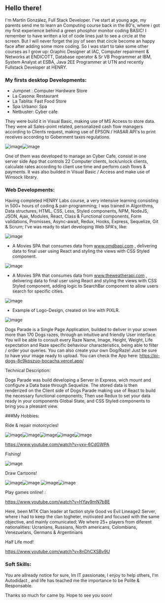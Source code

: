 ## Hello there! 
I'm Martín González, Full Stack Developer.
I've start at young age, my parents send me to learn an Computing course back in the 80's, where i got my first experience behind a green 
phosphor monitor coding BASIC! I remember to have written a lot of code lines just to see a circle at the screen. But I will never forget 
the joy of seen that circle become an happy face after adding some more coding.
So I was start to take some other courses as I grow up: Graphic Designer at IAC, Computer repairment & Networks at ENDICOTT, Database operator &
Sr VB Programmer at IBM, System Analyst at ESBA, Java 2EE Programmer at UTN and recently Fullstack Developer at HENRY.

### My firsts desktop Developments:

* Jumpnet : Computer Hardware Store
* La Casona: Restaurant
* La Tablita: Fast Food Store
* Spa Urbano: Spa
* Netbuster: Cyber cafe

They were build it in Visual Basic, making use of MS Access to store data. They were all Sales-point related, personalized cash flow managers according 
to Clients request, making use of EPSON / HASAR API's to print receives according to Goberment taxes regulations.

![image](https://user-images.githubusercontent.com/82456534/134711870-9f37795b-ff15-49ed-b513-2fa99606904c.png)![image](https://user-images.githubusercontent.com/82456534/134720877-72eaeb1f-1695-46ff-ae7b-4ad8bf9b3975.png)




One of them was developed to manage an Cyber Cafe, consist in one server side App that controls 22 Computer clients, lock/unlock clients, calculate rates according 
to client use time and perform cash flows & payments. It was also builded in Visual Basic / Access and make use of Winsock library.

### Web Developments:

Having completed HENRY Labs course, a very intensive learning consisting in 500+ hours of coding & pair-programming; I was trained in Algorithms, Data structures, 
HTML, CSS, Less, Styled components, NPM, NodeJS, JSON, Ajax, Modules, React, Class & Functional components, Form validations, Promisses, Async-await, Redux, Hooks, Express, Sequelize, Git & Scrum; I've was ready to start developing Web SPA's, like: 

![image](https://user-images.githubusercontent.com/82456534/134709936-d90ad867-9583-4787-86b0-abc9af4d5543.png)
* A Movies SPA that consumes data from www.omdbapi.com , delivering data to final user using React and styling the views with CSS Styled component.


![image](https://user-images.githubusercontent.com/82456534/134711276-07675fbf-cd9a-4deb-9354-5b120d645b49.png)
* A Movies SPA that consumes data from www.theweatherapi.com , delivering data to final user using React and styling the views with CSS Styled component, adding logic to SearchBar component to allow users search for specific cities.

![image](https://user-images.githubusercontent.com/82456534/134712529-347c826d-ffcc-4514-b461-43ba0fa92bfe.png)
* Example of Logo-Design, created on line with PIXLR.

![image](https://user-images.githubusercontent.com/82456534/134712568-f9c76cec-77d9-4657-b94b-a4f908656ac9.png)

Dogs Parade is a Single Page Application, builded to deliver in your screen more than 170 Dogs razes, through an intuitive and friendly User interface. You will be able to consult every Raze Name, Image, Height, Weight, Life expectation and Raze specific behaviour characteristics, being able to filter / order your queries. You can also create your own Dog/Raze! Just be sure to have your image ready to upload.
You can check the App here: https://pi-dogs-8c9kpszuo-bocacha.vercel.app/

Technical Description:

Dogs Parade was build developing a Server in Express, wich mount and configure a Data base through Sequelize. The stored data is then renderized on the Client side of Dogs Parade making use of React to build the necessary functional components; Then use Redux to set your data ready in your components Global State, and CSS Styled components to bring you a pleasant view.

###My Hobbies:

Ride & repair motorcycles!

![image](https://user-images.githubusercontent.com/82456534/134804182-e8a8863c-01cf-4d08-a1cb-0685259cbd68.png)![image](https://user-images.githubusercontent.com/82456534/134804188-f2f48588-36fa-420f-87a0-9b6548657854.png)![image](https://user-images.githubusercontent.com/82456534/134804197-37f5772b-feee-4192-88eb-326d4f8fa49c.png)![image](https://user-images.githubusercontent.com/82456534/134804204-598462f2-6c64-4b80-96bb-3f729c4361ce.png)![image](https://user-images.githubusercontent.com/82456534/134804215-45d224ed-d0fa-460b-9abd-202e6171f47e.png)

https://www.youtube.com/watch?v=yxv-6CdGWPA

Fishing!

![image](https://user-images.githubusercontent.com/82456534/134804167-46eff99c-754d-4910-9698-c3bff7507be7.png)

Draw Cartoons!

![image](https://user-images.githubusercontent.com/82456534/134804144-d7205d5c-a38f-4532-94f5-289421f1b872.png)![image](https://user-images.githubusercontent.com/82456534/134804154-7973afa9-ea70-4abc-9b28-5e3cc96e55c4.png)
![image](https://user-images.githubusercontent.com/82456534/134804115-8d90ea38-523a-40df-b913-eeb7415334e8.png)![image](https://user-images.githubusercontent.com/82456534/134804123-ed8b13ba-b7aa-445e-92f6-6a74557914c6.png)


Play games online! :

https://www.youtube.com/watch?v=HYay9mN7bBE

Here, been MTK Clan leader at faction style Good vs Evil Lineage2 Server, where i had to keep the clan togheter, motivated and focused with the same objective, and mainly comunicated; We where 25+ players from diferent nationalities: Ucranians, Russians, North americans, Colombians, Venezuelans, Germans & Argentinians

Half Life mod!

https://www.youtube.com/watch?v=8nDhCXSBv9U



### Soft Skills:

You are allready notice for sure, Im IT passionate, I enjoy to help others, I'm Autodidact , and life has teached me the importance to be Polite & Responsable.

Thanks so much for came by. Hope to see you soon!





















